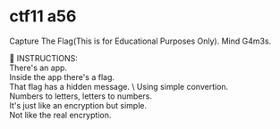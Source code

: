
# ctf11 a56
Capture The Flag(This is for Educational Purposes Only). Mind G4m3s.

📝 INSTRUCTIONS: \
There's an app. \
Inside the app there's a flag. \
That flag has a hidden message. \ 
Using simple convertion. \
Numbers to letters, letters to numbers. \
It's just like an encryption but simple. \
Not like the real encryption.


